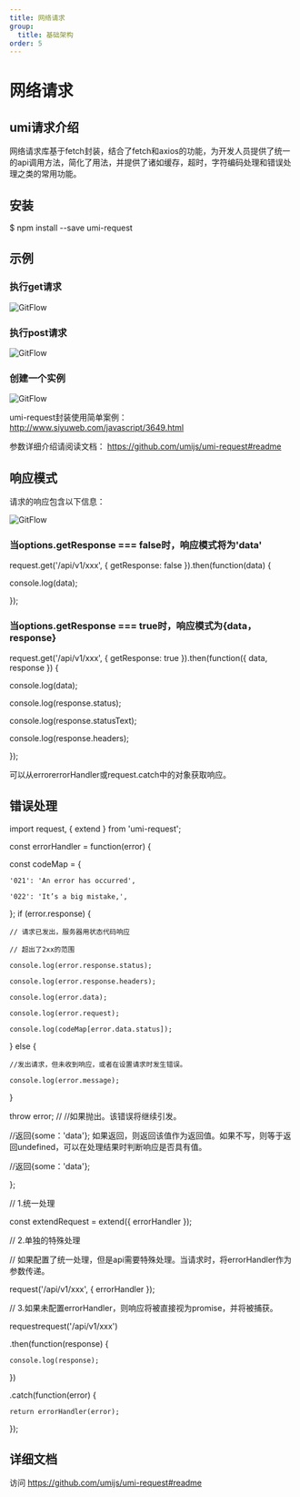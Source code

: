 ```yaml
---
title: 网络请求
group:
  title: 基础架构
order: 5
---
```


# 网络请求

## umi请求介绍

网络请求库基于fetch封装，结合了fetch和axios的功能，为开发人员提供了统一的api调用方法，简化了用法，并提供了诸如缓存，超时，字符编码处理和错误处理之类的常用功能。

## 安装

$ npm install --save umi-request

## 示例

### 执行get请求

![GitFlow](./request-img/getex.png)

### 执行post请求

![GitFlow](./request-img/postex.png)

### 创建一个实例

![GitFlow](./request-img/ex.png)

umi-request封装使用简单案例：  http://www.siyuweb.com/javascript/3649.html

参数详细介绍请阅读文档：  https://github.com/umijs/umi-request#readme

## 响应模式

请求的响应包含以下信息：

![GitFlow](./request-img/response.png)

### 当options.getResponse === false时，响应模式将为'data'

request.get('/api/v1/xxx', { getResponse: false }).then(function(data) {

  console.log(data);

});

### 当options.getResponse === true时，响应模式为{data，response}

request.get('/api/v1/xxx', { getResponse: true }).then(function({ data, response }) {

  console.log(data);

  console.log(response.status);

  console.log(response.statusText);

  console.log(response.headers);

});

可以从errorerrorHandler或request.catch中的对象获取响应。

## 错误处理

import request, { extend } from 'umi-request';

const errorHandler = function(error) {

  const codeMap = {

    '021': 'An error has occurred',

    '022': 'It’s a big mistake,',

  };
  if (error.response) {

    // 请求已发出，服务器用状态代码响应

    // 超出了2xx的范围

    console.log(error.response.status);

    console.log(error.response.headers);

    console.log(error.data);

    console.log(error.request);

    console.log(codeMap[error.data.status]);

  } else {

    //发出请求，但未收到响应，或者在设置请求时发生错误。

    console.log(error.message);

  }

  throw error; // //如果抛出。该错误将继续引发。

  //返回{some：'data'}; 如果返回，则返回该值作为返回值。如果不写，则等于返回undefined，可以在处理结果时判断响应是否具有值。
  
  //返回{some：'data'}; 

};

// 1.统一处理

const extendRequest = extend({ errorHandler });

// 2.单独的特殊处理

// 如果配置了统一处理，但是api需要特殊处理。当请求时，将errorHandler作为参数传递。

request('/api/v1/xxx', { errorHandler });

// 3.如果未配置errorHandler，则响应将被直接视为promise，并将被捕获。

requestrequest('/api/v1/xxx')

  .then(function(response) {

    console.log(response);

  })

  .catch(function(error) {

    return errorHandler(error);

  });

## 详细文档

访问 https://github.com/umijs/umi-request#readme
